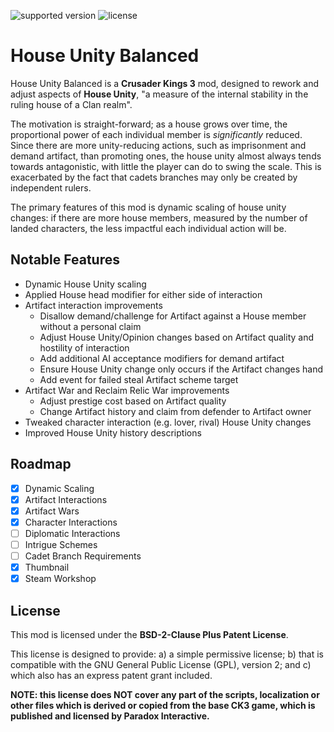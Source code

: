 ![supported version](https://img.shields.io/badge/supported_version-1.11.3-darkred) ![license](https://img.shields.io/badge/license-BSD--2--Clause_Plus_Patent-brightgreen)

# House Unity Balanced

House Unity Balanced is a **Crusader Kings 3** mod, designed to rework and adjust aspects of **House Unity**, "a measure of the internal stability in the ruling house of a Clan realm".

The motivation is straight-forward; as a house grows over time, the proportional power of each individual member is _significantly_ reduced. Since there are more unity-reducing actions, such as imprisonment and demand artifact, than promoting ones, the house unity almost always tends towards antagonistic, with little the player can do to swing the scale. This is exacerbated by the fact that cadets branches may only be created by independent rulers.

The primary features of this mod is dynamic scaling of house unity changes: if there are more house members, measured by the number of landed characters, the less impactful each individual action will be.

## Notable Features

- Dynamic House Unity scaling
- Applied House head modifier for either side of interaction
- Artifact interaction improvements
  - Disallow demand/challenge for Artifact against a House member without a personal claim
  - Adjust House Unity/Opinion changes based on Artifact quality and hostility of interaction
  - Add additional AI acceptance modifiers for demand artifact
  - Ensure House Unity change only occurs if the Artifact changes hand
  - Add event for failed steal Artifact scheme target
- Artifact War and Reclaim Relic War improvements
  - Adjust prestige cost based on Artifact quality
  - Change Artifact history and claim from defender to Artifact owner
- Tweaked character interaction (e.g. lover, rival) House Unity changes
- Improved House Unity history descriptions

## Roadmap

- [x] Dynamic Scaling
- [x] Artifact Interactions
- [x] Artifact Wars
- [x] Character Interactions
- [ ] Diplomatic Interactions
- [ ] Intrigue Schemes
- [ ] Cadet Branch Requirements
- [x] Thumbnail
- [x] Steam Workshop

## License

This mod is licensed under the **BSD-2-Clause Plus Patent License**.

This license is designed to provide: a) a simple permissive license; b) that is compatible with the GNU General Public License (GPL), version 2; and c) which also has an express patent grant included.

 **NOTE: this license does NOT cover any part of the scripts, localization or other files which is derived or copied from the base CK3 game, which is published and licensed by Paradox Interactive.**
